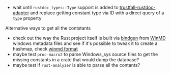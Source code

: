 - wait until `rustdoc_types::Type` support is added to [trustfall-rustdoc-adapter](https://github.com/obi1kenobi/trustfall-rustdoc-adapter) and replace getting constant type via ID with a direct query of a `type` property

Alternative ways to get all the contstants
- check out the way the Rust project itself is built via [bindgen](https://github.com/microsoft/windows-rs/tree/master/crates/libs/bindgen) from [WinMD](https://github.com/microsoft/windows-rs/tree/master/crates/libs/bindgen/default) windows metadata files and see if it's possible to tweak it to create a hashmap, check [winmd format](https://learn.microsoft.com/en-us/uwp/winrt-cref/winmd-files)
- maybe test `proc-macro2` to parse Windows_sys source files to get the missing constants in a crate that would dump the database?
- maybe test if `rust-analyzer` is able to parse all the contants?
